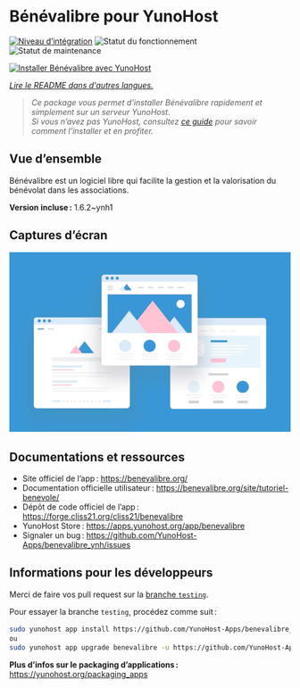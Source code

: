 <!--
Nota bene : ce README est automatiquement généré par <https://github.com/YunoHost/apps/tree/master/tools/readme_generator>
Il NE doit PAS être modifié à la main.
-->

# Bénévalibre pour YunoHost

[![Niveau d’intégration](https://apps.yunohost.org/badge/integration/benevalibre)](https://ci-apps.yunohost.org/ci/apps/benevalibre/)
![Statut du fonctionnement](https://apps.yunohost.org/badge/state/benevalibre)
![Statut de maintenance](https://apps.yunohost.org/badge/maintained/benevalibre)

[![Installer Bénévalibre avec YunoHost](https://install-app.yunohost.org/install-with-yunohost.svg)](https://install-app.yunohost.org/?app=benevalibre)

*[Lire le README dans d'autres langues.](./ALL_README.md)*

> *Ce package vous permet d’installer Bénévalibre rapidement et simplement sur un serveur YunoHost.*  
> *Si vous n’avez pas YunoHost, consultez [ce guide](https://yunohost.org/install) pour savoir comment l’installer et en profiter.*

## Vue d’ensemble

Bénévalibre est un logiciel libre qui facilite la gestion et la valorisation du bénévolat dans les associations.


**Version incluse :** 1.6.2~ynh1

## Captures d’écran

![Capture d’écran de Bénévalibre](./doc/screenshots/example.jpg)

## Documentations et ressources

- Site officiel de l’app : <https://benevalibre.org/>
- Documentation officielle utilisateur : <https://benevalibre.org/site/tutoriel-benevole/>
- Dépôt de code officiel de l’app : <https://forge.cliss21.org/cliss21/benevalibre>
- YunoHost Store : <https://apps.yunohost.org/app/benevalibre>
- Signaler un bug : <https://github.com/YunoHost-Apps/benevalibre_ynh/issues>

## Informations pour les développeurs

Merci de faire vos pull request sur la [branche `testing`](https://github.com/YunoHost-Apps/benevalibre_ynh/tree/testing).

Pour essayer la branche `testing`, procédez comme suit :

```bash
sudo yunohost app install https://github.com/YunoHost-Apps/benevalibre_ynh/tree/testing --debug
ou
sudo yunohost app upgrade benevalibre -u https://github.com/YunoHost-Apps/benevalibre_ynh/tree/testing --debug
```

**Plus d’infos sur le packaging d’applications :** <https://yunohost.org/packaging_apps>
